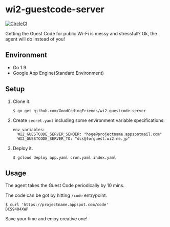 # wi2-guestcode-server

[![CircleCI](https://img.shields.io/circleci/project/github/GoodCodingFriends/wi2-guestcode-server.svg?style=for-the-badge)](https://circleci.com/gh/GoodCodingFriends/wi2-guestcode-server)

Getting the Guest Code for public Wi-Fi is messy and stressfull? Ok, the agent will do instead of you!

## Environment

- Go 1.9
- Google App Engine(Standard Environment)

## Setup

1. Clone it.
   ```
   $ go get github.com/GoodCodingFriends/wi2-guestcode-server
   ```
2. Create `secret.yaml` including some environment variable specifications:
   ```
   env_variables:
     WI2_GUESTCODE_SERVER_SENDER: "hoge@projectname.appspotmail.com"
     WI2_GUESTCODE_SERVER_TO: "dcs@forguest.wi2.ne.jp"
   ```
3. Deploy it.
   ```
   $ gcloud deploy app.yaml cron.yaml index.yaml
   ```

## Usage

The agent takes the Guest Code periodically by 10 mins.

The code can be got by hitting `/code` entrypoint.

```
$ curl 'https://projectname.appspot.com/code'
DCS9404XWP
```

Save your time and enjoy creative one!
